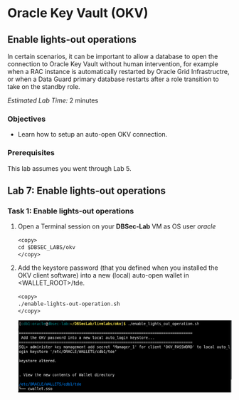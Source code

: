 # Oracle Key Vault (OKV)

## Enable lights-out operations
In certain scenarios, it can be important to allow a database to open the connection to Oracle Key Vault without human intervention, for example when a RAC instance is automatically restarted by Oracle Grid Infrastructre, or when a Data Guard primary database restarts after a role transition to take on the standby role.

*Estimated Lab Time:* 2 minutes

### Objectives
- Learn how to setup an auto-open OKV connection.

### Prerequisites
This lab assumes you went through Lab 5. 

## Lab 7: Enable lights-out operations
### Task 1: Enable lights-out operations

1. Open a Terminal session on your **DBSec-Lab** VM as OS user *oracle*

    ````
    <copy>
    cd $DBSEC_LABS/okv
    </copy>
    ````

2. Add the keystore password (that you defined when you installed the OKV client software) into a new (local) auto-open wallet in <WALLET_ROOT>/tde.

    ````
    <copy>
    ./enable-lights-out-operation.sh
    </copy>
    ````

   ![Key Vault](./images/image-2025-09-05-enable-light-out-operation.png "Upload the pre-migration key from the old TDE wallet into the OKV wallet that you created in Lab 5:")